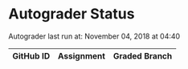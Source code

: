 # Autograder Status
Autograder last run at: November 04, 2018 at 04:40

| GitHub ID | Assignment | Graded Branch |
|-----------|------------|---------------|

